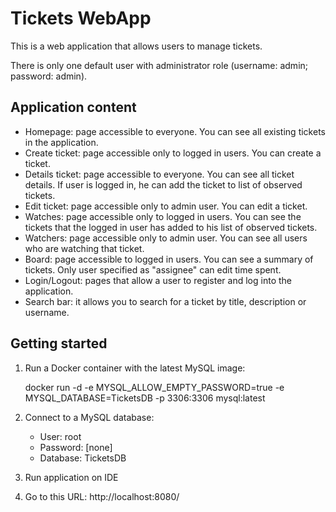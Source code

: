 # Tickets WebApp

This is a web application that allows users to manage tickets.

There is only one default user with administrator role (username: admin; password: admin).



## Application content

- Homepage: page accessible to everyone. You can see all existing tickets in the application.
- Create ticket: page accessible only to logged in users. You can create a ticket.
- Details ticket: page accessible to everyone. You can see all ticket details. If user is logged in, he can add the ticket to list of observed tickets.
- Edit ticket: page accessible only to admin user. You can edit a ticket.
- Watches: page accessible only to logged in users. You can see the tickets that the logged in user has added to his list of observed tickets.
- Watchers: page accessible only to admin user. You can see all users who are watching that ticket.
- Board: page accessible to logged in users. You can see a summary of tickets. Only user specified as "assignee" can edit time spent.
- Login/Logout: pages that allow a user to register and log into the application.
- Search bar: it allows you to search for a ticket by title, description or username.




## Getting started

1) Run a Docker container with the latest MySQL image:
   
   docker run -d -e MYSQL_ALLOW_EMPTY_PASSWORD=true -e MYSQL_DATABASE=TicketsDB -p 3306:3306 mysql:latest

4) Connect to a MySQL database:
   - User: root 
   - Password: [none]
   - Database: TicketsDB

5) Run application on IDE

6) Go to this URL: http://localhost:8080/

